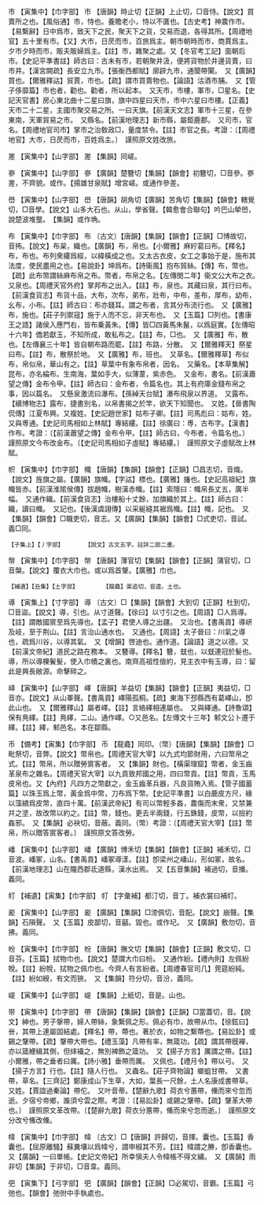 <!-- { "loadSidebar": true } -->
市	【寅集中】【巾字部】	市	【唐韻】時止切【正韻】上止切，□音恃。【說文】買賣所之也。【風俗通】市，恃也。養贍老小，恃以不匱也。【古史考】神農作市。【易繫辭】日中爲市，致天下之民，聚天下之貨，交易而退，各得其所。【周禮地官】五十里有市。【又】大市，日昃而市，百旅爲主。朝市朝時而市，商賈爲主。夕市夕時而市，販夫販婦爲主。【註】市，雜聚之處。又【冬官考工記】面朝后市。【史記平準書註】師古曰：古未有市，若朝聚井汲，便將貨物於井邊貨賣，曰市井。【漢宮闕疏】長安立九市。【張衡西都賦】廓辟九市，通闤帶闠。　又【廣韻】買也。【爾雅釋詁】貿賈，市也。【疏】謂市買賣物也。【論語】沽酒市脯。　又【管子侈靡篇】市也者，勸也。勸者，所以起本。　又天市，市樓，軍市，□星名。【史記天官書】房心東北曲十二星曰旗，旗中四星曰天市，市中六星曰市樓。【正義】天市二十二星，主國市聚交易之所。一曰天旗。【前漢天文志】軍市十三星，在參東南，天軍貿易之市。　又縣名。【前漢地理志】新市縣，屬鉅鹿郡。　又司市，官名。【周禮地官司市】掌市之治敎政□，量度禁令。【註】市官之長。考證：〔【周禮地官】大市，日昃而市，百姓爲主。〕　謹照原文姓改旅。 

嵳	【寅集中】【山字部】	嵳	【集韻】同嵯。

嵾	【寅集中】【山字部】	嵾	【廣韻】楚簪切【集韻】【韻會】初簪切，□音參。嵾嵳，不齊貌。或作。【揚雄甘泉賦】增宮嵯。或通作參差。

嶨	【寅集中】【山字部】	嶨	【唐韻】胡角切【廣韻】苦角切【集韻】【韻會】轄覺切，□音學。【說文】山多大石也。从山，學省聲。【韓愈會合聯句】吟巴山犖嶨，說楚波堆壟。　【集韻】或作埆。

布	【寅集中】【巾字部】	布	〔古文〕【唐韻】【集韻】【韻會】【正韻】□博故切，音抪。【說文】布枲，織也。【廣韻】布，帛也。【小爾雅】麻紵葛曰布。【釋名】布，布也。布列衆縷爲經，以緯橫成之也。又太古衣皮，女工之事始于是，施布其法度，使民盡用之也。【易說卦】坤爲布。【詩衞風】抱布貿絲。【傳】布，幣也。【疏】此布幣謂絲麻布帛之布。幣者，布帛之名。【左傳閔二年】衞文公大布之衣。　又泉也。【周禮天官外府】掌邦布之出入。【註】布，泉也。其藏曰泉，其行曰布。【前漢食貨志】布貨十品，大布，次布，弟布，壯布，中布，差布，厚布，幼布，幺布，小布。【註】師古曰：布亦錢耳。謂之布者，言其分布流行也。　又【廣雅】布，施也。【莊子列禦宼】施于人而不忘，非天布也。　又【玉篇】□列也。【書康王之誥】諸侯入應門右，皆布乗黃朱。【傳】皆□四黃馬朱鬣，以爲庭實。【左傳昭十六年】僑若獻玉，不知所成，敢私布之。【註】布，□也。　又【廣雅】布，散也。【左傳襄三十年】皆自朝布路而罷。【註】布路，分散。　又【爾雅釋天】祭星曰布。【註】布，散祭於地。　又【廣雅】布，班也。　又草名。【爾雅釋草】布似布，帛似帛，華山有之。【註】草葉中有象布帛者，因名。　又藥名。【本草集解】昆布，亦名綸布。生南海，葉如手大，似薄葦，紫赤色。　又金布，書名。【前漢蕭望之傳】金布令甲。【註】師古曰：金布者，令篇名也。其上有府庫金錢布帛之事，因以篇名。　又懸泉激流曰瀑布。【孫綽天台賦】瀑布飛泉以界道。　又露布。【續博物志】露布，捷書別名，以帛書揭之於竿，欲天下知聞也。　又姓。【晉書陶侃傳】江夏布興。又複姓。【史記趙世家】姑布子卿。【註】司馬彪曰：姑布，姓。　又與尃通。【史記司馬相如上林賦】專結縷。【註】徐廣曰：尃，古布字。【漢書】作布。考證：〔【前漢蕭望之傳】金布令甲。【註】師古曰，今布者，令篇名也。〕　謹照原文今布改金布。〔【史記司馬相如子虛賦】專結縷。〕　謹照原文子虛賦改上林賦。 

帜	【寅集中】【巾字部】	幟	【唐韻】【集韻】【韻會】【正韻】□昌志切，音熾。【說文】旌旗之屬。【廣韻】旗幟。【字詁】標也。【廣雅】旛也。【史記高祖紀】旗幟皆赤。【前漢淮隂侯傳】拔趙幟，樹漢赤幟。【註】索隱曰：幟帛長丈五，廣半幅。　又通作織。【前漢食貨志】治樓船十丈餘，加旗織於其上。【註】師古曰：織，讀曰幟。　又記也。【後漢虞詡傳】以采綖縫其裾爲幟。【註】幟，記也。　又【集韻】【韻會】□職吏切，音志。又【廣韻】【集韻】【韻會】□式吏切，音試。義□同。

	【子集上】【丿字部】		【說文】古文五字。註詳二部二畫。

幋	【寅集中】【巾字部】	幋	【唐韻】薄官切【集韻】【韻會】【正韻】蒲官切，□音槃。【說文】覆衣大巾也。或以爲首鞶。【廣雅】巾也。

	【補遺】【丑集】【土字部】		【龍龕】渠追切，音逵。土也。

導	【寅集上】【寸字部】	導	〔古文〕□【集韻】【韻會】大到切【正韻】杜到切，□音盜。【說文】導，引也。从寸道聲。【徐曰】以寸引之也。【周語】□人爲導。【註】謂敵國賔至爲先導也。【孟子】君使人導之出疆。　又治也。【書禹貢】導岍及岐，至于荆山。【註】言治山通水也。　又通也。【周語】太子晉曰：川氣之導也，疏爲川谷，以導其氣。　又【增韻】啓迪也。通作道。【論語】道之以德。又【前漢文帝紀】道民之路在務本。　又簪導。【釋名】簪，兓也，以兓連冠於髮也。導，所以導櫟鬢髮，使入巾幘之裏也。南齊高祖性儉約，見主衣中有玉導，曰：留此是興長敝源。命擊碎之。

峄	【寅集中】【山字部】	嶧	【唐韻】羊益切【集韻】【韻會】【正韻】夷益切，□音亦。【說文】从山睪聲。【書禹貢】嶧陽孤桐。【疏】東海下邳縣西有葛嶧山，卽此山也。　又【爾雅釋山】屬者嶧。【註】言絡繹相連屬也。　又與繹通。【詩魯頌】保有鳧繹。【註】鳧繹，二山。通作嶧。○又邑名。【左傳文十三年】邾文公卜遷于繹。【註】繹，邾邑名。本在鄒縣。

币	【備考】【寅集】【巾字部】	币	【龍龕】同印。（幣）【唐韻】【集韻】【韻會】□毗祭切，音弊。【說文】幣帛也。【周禮天官大宰】以九式均節財用，六曰幣帛之式。【註】幣帛，所以贈勞賔客者。　又【集韻】財也。【橫渠理窟】幣者，金玉齒革泉布之雜名。【周禮天官大宰】以九貢致邦國之用，四曰幣貢。【註】幣貢，玉馬皮帛也。又【內府】凡四方之幣獻之，金玉齒革兵器，凡良貨賄入焉。【管子國蓄篇】以珠玉爲上幣，黃金爲中幣，刀布爲下幣。【史記平準書】以白鹿皮方尺，緣以藻繢爲皮幣，直四十萬。【前漢武帝紀】有司以幣輕多姦，農傷而末衆，又禁兼幷之塗，故改幣以約之。【註】幣，錢也。更去半兩錢，行五銖錢，皮幣，以撿約姦邪。　又【集韻】必袂切，音蔽。義同。（幣）考證：〔【周禮天官大宰】【註】幣帛，所以贈答賔客者。〕　謹照原文答改勞。 

嶓	【寅集中】【山字部】	嶓	【廣韻】博禾切【集韻】【韻會】【正韻】補禾切，□音波。嶓冢，山名。【書禹貢】嶓冢導漾。【註】卽梁州之嶓山，形如冢，故名。【前漢地理志】山在隴西郡氐道縣，漢水出焉。　又【五音集韻】補過切，音播。義同。

帄	【補遺】【寅集】【巾字部】	帄	【字彙補】都汀切，音丁。補衣裳曰補帄。

嶏	【寅集中】【山字部】	嶏	【廣韻】【集韻】□滂佩切，音配。【說文】崩聲。【集韻】石隕聲。　又【玉篇】皮鄙切，音嚭。毀也。或作圮。　又【廣韻】敷勿切，音拂。義同。

帉	【寅集中】【巾字部】	帉	【唐韻】撫文切【集韻】【韻會】【正韻】敷文切，□音芬。【玉篇】拭物巾也。【說文】楚謂大巾曰帉。　又通作紛。【禮內則】左佩紛帨。【註】紛帨，拭物之佩巾也。今齊人有言紛者。【周禮春官司几】莞筵紛純。【註】紛如綬，有文而狹。　又【集韻】符分切，音汾，義同。

崼	【寅集中】【山字部】	崼	【集韻】上紙切，音是。山也。

带	【寅集中】【巾字部】	帶	【唐韻】【集韻】【韻會】【正韻】□當蓋切，音。【說文】紳也。男子搫帶，婦人帶絲，象繫佩之形。佩必有巾，故帶从巾。【徐鉉曰】卌，其帶上連屬固結處。【釋名】帶，蔕也。著於衣，如物之繫蔕也。【易訟卦】或錫之鞶帶。【疏】鞶帶大帶也。【禮玉藻】凡帶有率，無箴功。【疏】謂其帶旣襌，亦以箴緶緝其側，但繂襵之，無別裨飾之箴功。　又【揚子方言】厲謂之帶。【註】小爾雅，帶之垂者曰厲。【詩小雅】垂帶而厲。　又佩也。【禮月令】帶以弓。　又【揚子方言】行也。【註】隨人行也。　又蟲名。【莊子齊物論】螂蛆甘帶。　又書帶，草名。【三齊記】鄭康成山下生草，大如，葉長一尺餘，土人名康成書帶草。又姓。【賈誼過秦論】帶佗。　又叶音蒂。【楚辭九歌】荷衣兮蕙帶，儵而來兮忽而逝。夕宿兮帝鄉，誰須兮雲之際。考證：〔【易訟卦】或錫之鞶帶。【疏】鞶革大帶也。〕　謹照原文革改帶。〔【楚辭九歌】荷衣分蕙帶，鯈而來兮忽而逝。〕　謹照原文分改兮鯈改儵。 

幃	【寅集中】【巾字部】	幃	〔古文〕□【唐韻】許歸切，音揮。囊也。【玉篇】香囊也。【屈原離騷】蘇糞壤以爲幃兮，謂申椒其不芳。【註】幃謂之幐，卽香囊也。　又【廣韻】一曰單帳。【史記文帝紀】所幸愼夫人令幃帳不得文繡。　又【廣韻】雨非切【集韻】于非切，□音韋。義同。

弝	【寅集下】【弓字部】	弝	【廣韻】【韻會】【正韻】□必駕切，音霸。【玉篇】弓弛也。【韻會】弛弣中手執處也。

